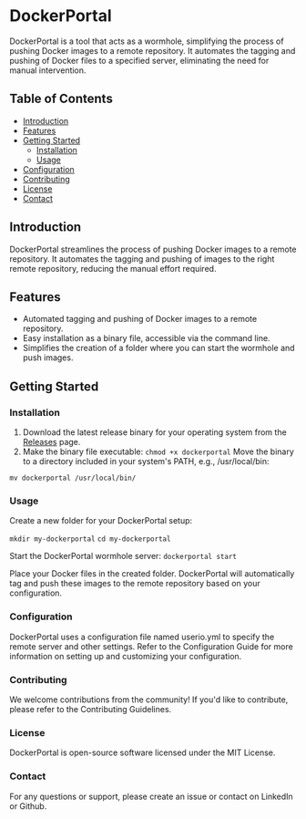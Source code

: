 # DockerPortal

DockerPortal is a tool that acts as a wormhole, simplifying the process of pushing Docker images to a remote repository. It automates the tagging and pushing of Docker files to a specified server, eliminating the need for manual intervention.

## Table of Contents

- [Introduction](#introduction)
- [Features](#features)
- [Getting Started](#getting-started)
  - [Installation](#installation)
  - [Usage](#usage)
- [Configuration](#configuration)
- [Contributing](#contributing)
- [License](#license)
- [Contact](#contact)

## Introduction

DockerPortal streamlines the process of pushing Docker images to a remote repository. It automates the tagging and pushing of images to the right remote repository, reducing the manual effort required.

## Features

- Automated tagging and pushing of Docker images to a remote repository.
- Easy installation as a binary file, accessible via the command line.
- Simplifies the creation of a folder where you can start the wormhole and push images.

## Getting Started

### Installation

1. Download the latest release binary for your operating system from the [Releases](https://github.com/yourusername/dockerportal/releases) page.
2. Make the binary file executable:
  ```chmod +x dockerportal```
Move the binary to a directory included in your system's PATH, e.g., /usr/local/bin:

```mv dockerportal /usr/local/bin/```


### Usage
Create a new folder for your DockerPortal setup:

```mkdir my-dockerportal```
```cd my-dockerportal```

Start the DockerPortal wormhole server:
```dockerportal start```

Place your Docker files in the created folder. DockerPortal will automatically tag and push these images to the remote repository based on your configuration.

### Configuration

DockerPortal uses a configuration file named userio.yml to specify the remote server and other settings. Refer to the Configuration Guide for more information on setting up and customizing your configuration.

### Contributing
We welcome contributions from the community! If you'd like to contribute, please refer to the Contributing Guidelines.

### License
DockerPortal is open-source software licensed under the MIT License.

### Contact
For any questions or support, please create an issue or contact on LinkedIn or Github.
